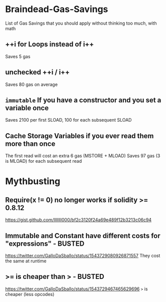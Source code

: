 # Braindead-Gas-Savings
List of Gas Savings that you should apply without thinking too much, with math

## ++i for Loops instead of i++

Saves 5 gas

## unchecked ++i / i++

Saves 80 gas on average


## `immutable` If you have a constructor and you set a variable once

Saves 2100 per first SLOAD, 100 for each subsequent SLOAD


## Cache Storage Variables if you ever read them more than once

The first read will cost an extra 6 gas (MSTORE + MLOAD)
Saves 97 gas (3 is MLOAD) for each subsequent read


# Mythbusting

## Require(x != 0) no longer works if solidity >= 0.8.12
https://gist.github.com/IllIllI000/bf2c3120f24a69e489f12b3213c06c94

## Immutable and Constant have different costs for "expressions" - BUSTED
https://twitter.com/GalloDaSballo/status/1543729080926871557
They cost the same at runtime

## >= is cheaper than > - BUSTED
https://twitter.com/GalloDaSballo/status/1543729467465629696
`>` is cheaper (less opcodes)
